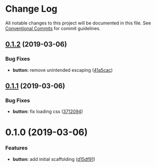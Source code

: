 # Change Log

All notable changes to this project will be documented in this file.
See [Conventional Commits](https://conventionalcommits.org) for commit guidelines.

## [0.1.2](https://github.com/BBosman/au-mcw/compare/@au-mcw/button@0.1.1...@au-mcw/button@0.1.2) (2019-03-06)


### Bug Fixes

* **button:** remove unintended escaping ([41a5cac](https://github.com/BBosman/au-mcw/commit/41a5cac))





## [0.1.1](https://github.com/BBosman/au-mcw/compare/@au-mcw/button@0.1.0...@au-mcw/button@0.1.1) (2019-03-06)


### Bug Fixes

* **button:** fix loading css ([3712094](https://github.com/BBosman/au-mcw/commit/3712094))





# 0.1.0 (2019-03-06)


### Features

* **button:** add initial scaffolding ([d15df91](https://github.com/BBosman/au-mcw/commit/d15df91))
